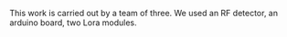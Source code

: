 This work is carried out by a team of three. We used an RF detector, an arduino board, two Lora modules.
